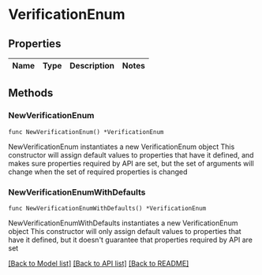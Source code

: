 # VerificationEnum

## Properties

Name | Type | Description | Notes
------------ | ------------- | ------------- | -------------

## Methods

### NewVerificationEnum

`func NewVerificationEnum() *VerificationEnum`

NewVerificationEnum instantiates a new VerificationEnum object
This constructor will assign default values to properties that have it defined,
and makes sure properties required by API are set, but the set of arguments
will change when the set of required properties is changed

### NewVerificationEnumWithDefaults

`func NewVerificationEnumWithDefaults() *VerificationEnum`

NewVerificationEnumWithDefaults instantiates a new VerificationEnum object
This constructor will only assign default values to properties that have it defined,
but it doesn't guarantee that properties required by API are set


[[Back to Model list]](../README.md#documentation-for-models) [[Back to API list]](../README.md#documentation-for-api-endpoints) [[Back to README]](../README.md)


